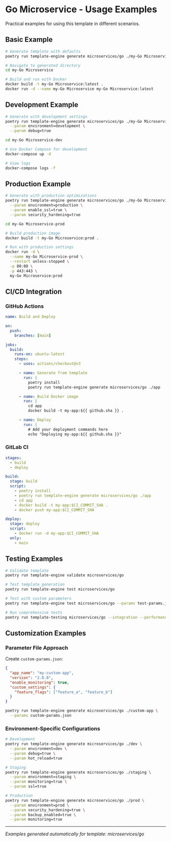 # Go Microservice - Usage Examples

Practical examples for using this template in different scenarios.

## Basic Example

```bash
# Generate template with defaults
poetry run template-engine generate microservices/go ./my-Go Microservice

# Navigate to generated directory
cd my-Go Microservice

# Build and run with Docker
docker build -t my-Go Microservice:latest .
docker run -d --name my-Go Microservice my-Go Microservice:latest
```

## Development Example

```bash
# Generate with development settings
poetry run template-engine generate microservices/go ./my-Go Microservice-dev \
  --param environment=development \
  --param debug=true

cd my-Go Microservice-dev

# Use Docker Compose for development
docker-compose up -d

# View logs
docker-compose logs -f
```

## Production Example

```bash
# Generate with production optimizations
poetry run template-engine generate microservices/go ./my-Go Microservice-prod \
  --param environment=production \
  --param enable_ssl=true \
  --param security_hardening=true

cd my-Go Microservice-prod

# Build production image
docker build -t my-Go Microservice:prod .

# Run with production settings
docker run -d \
  --name my-Go Microservice-prod \
  --restart unless-stopped \
  -p 80:80 \
  -p 443:443 \
  my-Go Microservice:prod
```

## CI/CD Integration

### GitHub Actions

```yaml
name: Build and Deploy

on:
  push:
    branches: [main]

jobs:
  build:
    runs-on: ubuntu-latest
    steps:
      - uses: actions/checkout@v3

      - name: Generate from template
        run: |
          poetry install
          poetry run template-engine generate microservices/go ./app

      - name: Build Docker image
        run: |
          cd app
          docker build -t my-app:${{ github.sha }} .

      - name: Deploy
        run: |
          # Add your deployment commands here
          echo "Deploying my-app:${{ github.sha }}"
```

### GitLab CI

```yaml
stages:
  - build
  - deploy

build:
  stage: build
  script:
    - poetry install
    - poetry run template-engine generate microservices/go ./app
    - cd app
    - docker build -t my-app:$CI_COMMIT_SHA .
    - docker push my-app:$CI_COMMIT_SHA

deploy:
  stage: deploy
  script:
    - docker run -d my-app:$CI_COMMIT_SHA
  only:
    - main
```

## Testing Examples

```bash
# Validate template
poetry run template-engine validate microservices/go

# Test template generation
poetry run template-engine test microservices/go

# Test with custom parameters
poetry run template-engine test microservices/go --params test-params.json

# Run comprehensive tests
poetry run template-testing microservices/go --integration --performance
```

## Customization Examples

### Parameter File Approach

Create `custom-params.json`:

```json
{
  "app_name": "my-custom-app",
  "version": "2.0.0",
  "enable_monitoring": true,
  "custom_settings": {
    "feature_flags": ["feature_a", "feature_b"]
  }
}
```

```bash
poetry run template-engine generate microservices/go ./custom-app \
  --params custom-params.json
```

### Environment-Specific Configurations

```bash
# Development
poetry run template-engine generate microservices/go ./dev \
  --param environment=dev \
  --param debug=true \
  --param hot_reload=true

# Staging
poetry run template-engine generate microservices/go ./staging \
  --param environment=staging \
  --param monitoring=true \
  --param ssl=true

# Production
poetry run template-engine generate microservices/go ./prod \
  --param environment=prod \
  --param security_hardening=true \
  --param backup_enabled=true \
  --param monitoring=true
```

---

_Examples generated automatically for template: microservices/go_
